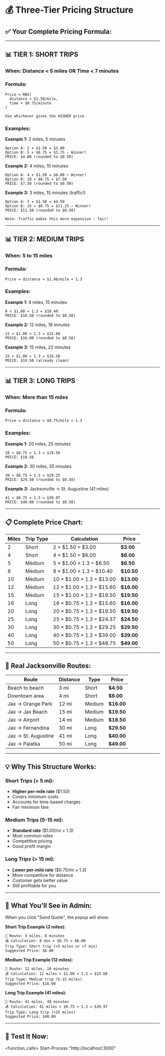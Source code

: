 # 💰 Three-Tier Pricing Structure

## ✅ Your Complete Pricing Formula:

---

## 📊 **TIER 1: SHORT TRIPS**

### **When:** Distance < 5 miles OR Time < 7 minutes

### **Formula:**
```
Price = MAX(
  distance × $1.50/mile,
  time × $0.75/minute
)

Use whichever gives the HIGHER price
```

### **Examples:**

**Example 1:** 2 miles, 5 minutes
```
Option A: 2 × $1.50 = $3.00
Option B: 5 × $0.75 = $3.75 ✓ Winner!
PRICE: $4.00 (rounded to $0.50)
```

**Example 2:** 4 miles, 10 minutes
```
Option A: 4 × $1.50 = $6.00 ✓ Winner!
Option B: 10 × $0.75 = $7.50
PRICE: $7.50 (rounded to $0.50)
```

**Example 3:** 3 miles, 15 minutes (traffic!)
```
Option A: 3 × $1.50 = $4.50
Option B: 15 × $0.75 = $11.25 ✓ Winner!
PRICE: $11.50 (rounded to $0.50)

Note: Traffic makes this more expensive - fair!
```

---

## 📊 **TIER 2: MEDIUM TRIPS**

### **When:** 5 to 15 miles

### **Formula:**
```
Price = distance × $1.00/mile × 1.3
```

### **Examples:**

**Example 1:** 8 miles, 15 minutes
```
8 × $1.00 × 1.3 = $10.40
PRICE: $10.50 (rounded to $0.50)
```

**Example 2:** 12 miles, 18 minutes
```
12 × $1.00 × 1.3 = $15.60
PRICE: $16.00 (rounded to $0.50)
```

**Example 3:** 15 miles, 22 minutes
```
15 × $1.00 × 1.3 = $19.50
PRICE: $19.50 (already clean)
```

---

## 📊 **TIER 3: LONG TRIPS**

### **When:** More than 15 miles

### **Formula:**
```
Price = distance × $0.75/mile × 1.3
```

### **Examples:**

**Example 1:** 20 miles, 25 minutes
```
20 × $0.75 × 1.3 = $19.50
PRICE: $19.50
```

**Example 2:** 30 miles, 35 minutes
```
30 × $0.75 × 1.3 = $29.25
PRICE: $29.50 (rounded to $0.50)
```

**Example 3:** Jacksonville → St. Augustine (41 miles)
```
41 × $0.75 × 1.3 = $39.97
PRICE: $40.00 (rounded to $0.50)
```

---

## 📋 **Complete Price Chart:**

| Miles | Trip Type | Calculation | Price |
|-------|-----------|-------------|-------|
| 2 | Short | 2 × $1.50 = $3.00 | **$3.00** |
| 4 | Short | 4 × $1.50 = $6.00 | **$6.00** |
| 5 | Medium | 5 × $1.00 × 1.3 = $6.50 | **$6.50** |
| 8 | Medium | 8 × $1.00 × 1.3 = $10.40 | **$10.50** |
| 10 | Medium | 10 × $1.00 × 1.3 = $13.00 | **$13.00** |
| 12 | Medium | 12 × $1.00 × 1.3 = $15.60 | **$16.00** |
| 15 | Medium | 15 × $1.00 × 1.3 = $19.50 | **$19.50** |
| 16 | Long | 16 × $0.75 × 1.3 = $15.60 | **$16.00** |
| 20 | Long | 20 × $0.75 × 1.3 = $19.50 | **$19.50** |
| 25 | Long | 25 × $0.75 × 1.3 = $24.37 | **$24.50** |
| 30 | Long | 30 × $0.75 × 1.3 = $29.25 | **$29.50** |
| 40 | Long | 40 × $0.75 × 1.3 = $39.00 | **$39.00** |
| 50 | Long | 50 × $0.75 × 1.3 = $48.75 | **$49.00** |

---

## 🎯 **Real Jacksonville Routes:**

| Route | Distance | Type | Price |
|-------|----------|------|-------|
| Beach to beach | 3 mi | Short | **$4.50** |
| Downtown area | 4 mi | Short | **$6.00** |
| Jax → Orange Park | 12 mi | Medium | **$16.00** |
| Jax → Jax Beach | 15 mi | Medium | **$19.50** |
| Jax → Airport | 14 mi | Medium | **$18.50** |
| Jax → Fernandina | 30 mi | Long | **$29.50** |
| Jax → St. Augustine | 41 mi | Long | **$40.00** |
| Jax → Palatka | 50 mi | Long | **$49.00** |

---

## 💡 **Why This Structure Works:**

### **Short Trips (< 5 mi):**
- **Higher per-mile rate** ($1.50)
- Covers minimum costs
- Accounts for time-based charges
- Fair minimum fare

### **Medium Trips (5-15 mi):**
- **Standard rate** ($1.00/mi × 1.3)
- Most common rides
- Competitive pricing
- Good profit margin

### **Long Trips (> 15 mi):**
- **Lower per-mile rate** ($0.75/mi × 1.3)
- More competitive for distance
- Customer gets better value
- Still profitable for you

---

## 🎨 **What You'll See in Admin:**

When you click "Send Quote", the popup will show:

**Short Trip Example (3 miles):**
```
📍 Route: 3 miles, 8 minutes
💰 Calculation: 8 min × $0.75 = $6.00
Trip Type: Short trip (<5 miles or <7 min)
Suggested Price: $6.00
```

**Medium Trip Example (12 miles):**
```
📍 Route: 12 miles, 18 minutes
💰 Calculation: 12 miles × $1.00 × 1.3 = $15.60
Trip Type: Medium trip (5-15 miles)
Suggested Price: $16.00
```

**Long Trip Example (41 miles):**
```
📍 Route: 41 miles, 48 minutes
💰 Calculation: 41 miles × $0.75 × 1.3 = $39.97
Trip Type: Long trip (>15 miles)
Suggested Price: $40.00
```

---

## 🧪 **Test It Now:**

<function_calls>
<invoke name="run_terminal_cmd">
<parameter name="command">Start-Process "http://localhost:3000"

